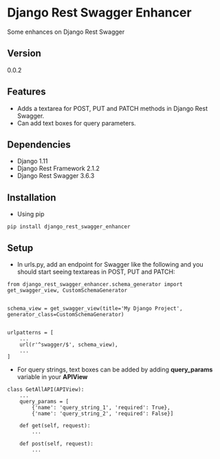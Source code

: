 # Django Rest Swagger Enhancer
Some enhances on Django Rest Swagger

## Version

0.0.2

## Features

* Adds a textarea for POST, PUT and PATCH methods in Django Rest Swagger.
* Can add text boxes for query parameters.

## Dependencies

* Django 1.11
* Django Rest Framework 2.1.2
* Django Rest Swagger 3.6.3

## Installation

* Using pip

```
pip install django_rest_swagger_enhancer
```

## Setup

* In urls.py, add an endpoint for Swagger like the following and you should start seeing textareas in POST, PUT and PATCH:

```
from django_rest_swagger_enhancer.schema_generator import get_swagger_view, CustomSchemaGenerator


schema_view = get_swagger_view(title='My Django Project', generator_class=CustomSchemaGenerator)


urlpatterns = [
    ...
    url(r'^swagger/$', schema_view),
    ...
]
```

* For query strings, text boxes can be added by adding **query_params** variable in your **APIView**

```
class GetAllAPI(APIView):
    ...
    query_params = [
        {'name': 'query_string_1', 'required': True},
        {'name': 'query_string_2', 'required': False}]

    def get(self, request):
        ...

    def post(self, request):
        ...
```
